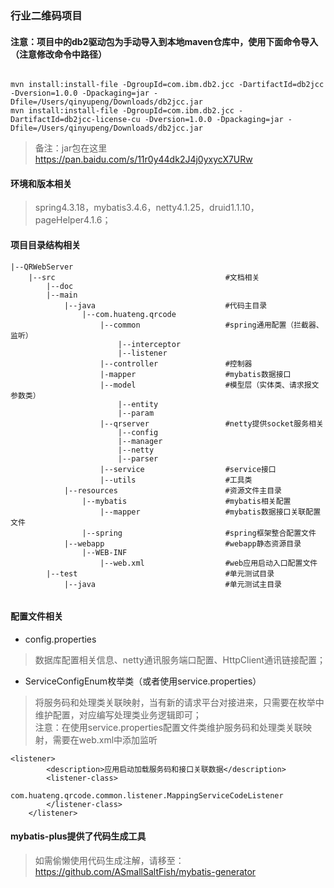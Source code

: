 ### 行业二维码项目

#### 注意：项目中的db2驱动包为手动导入到本地maven仓库中，使用下面命令导入（注意修改命令中路径）
```$xslt

mvn install:install-file -DgroupId=com.ibm.db2.jcc -DartifactId=db2jcc -Dversion=1.0.0 -Dpackaging=jar -Dfile=/Users/qinyupeng/Downloads/db2jcc.jar
mvn install:install-file -DgroupId=com.ibm.db2.jcc -DartifactId=db2jcc-license-cu -Dversion=1.0.0 -Dpackaging=jar -Dfile=/Users/qinyupeng/Downloads/db2jcc.jar
```
> 备注：jar包在这里 
https://pan.baidu.com/s/11r0y44dk2J4j0yxycX7URw


#### 环境和版本相关
> spring4.3.18，mybatis3.4.6，netty4.1.25，druid1.1.10，pageHelper4.1.6；

#### 项目目录结构相关 
```$xslt
|--QRWebServer
    |--src                                      #文档相关
        |--doc
        |--main
            |--java                             #代码主目录
                |--com.huateng.qrcode
                    |--common                   #spring通用配置（拦截器、监听）
                        |--interceptor
                        |--listener
                    |--controller               #控制器
                    |-mapper                    #mybatis数据接口
                    |--model                    #模型层（实体类、请求报文参数类）
                        |--entity
                        |--param
                    |--qrserver                 #netty提供socket服务相关
                        |--config               
                        |--manager
                        |--netty
                        |--parser
                    |--service                  #service接口
                    |--utils                    #工具类
            |--resources                        #资源文件主目录
                |--mybatis                      #mybatis相关配置
                    |--mapper                   #mybatis数据接口关联配置文件
                |--spring                       #spring框架整合配置文件
            |--webapp                           #webapp静态资源目录
                |--WEB-INF
                    |--web.xml                  #web应用启动入口配置文件
        |--test                                 #单元测试目录
            |--java                             #单元测试主目录
                
```



#### 配置文件相关
* config.properties
> 数据库配置相关信息、netty通讯服务端口配置、HttpClient通讯链接配置；

* ServiceConfigEnum枚举类（或者使用service.properties）
> 将服务码和处理类关联映射，当有新的请求平台对接进来，只需要在枚举中维护配置，对应编写处理类业务逻辑即可；<br>
> 注意：在使用service.properties配置文件类维护服务码和处理类关联映射，需要在web.xml中添加监听
```$xslt
<listener>
        <description>应用启动加载服务码和接口关联数据</description>
        <listener-class>
            com.huateng.qrcode.common.listener.MappingServiceCodeListener
        </listener-class>
    </listener>
```

#### mybatis-plus提供了代码生成工具
> 如需偷懒使用代码生成注解，请移至：
https://github.com/ASmallSaltFish/mybatis-generator




